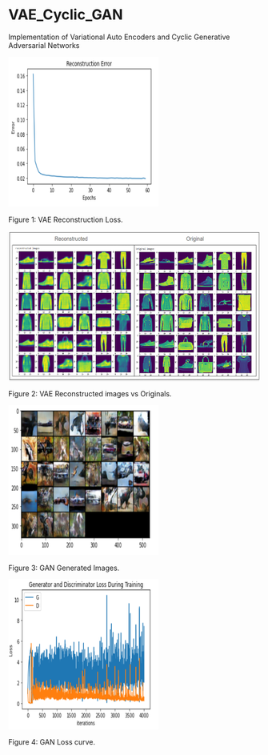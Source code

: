 # VAE_Cyclic_GAN
Implementation of Variational Auto Encoders and Cyclic Generative Adversarial Networks

<img src=images/VAE_recon_err.png height="300" width="300" > <p></p>
Figure 1: VAE Reconstruction Loss.

<img src=images/recon_v_orig.png height="300" width="600" > <p></p>
Figure 2: VAE Reconstructed images vs Originals.

<img src=images/GAN_output.png height="300" width="300" > <p></p>
Figure 3: GAN Generated Images.

<img src=images/GAN_loss_outputs.png height="300" width="300" > <p></p>
Figure 4: GAN Loss curve.

